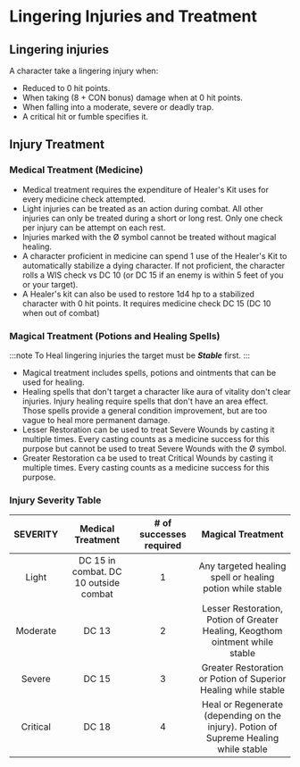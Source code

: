 # Lingering Injuries and Treatment

## Lingering injuries

A character take a lingering injury when:

+ Reduced to 0 hit points.
+ When taking (8 + CON bonus) damage when at 0 hit points.
+ When falling into a moderate, severe or deadly trap.
+ A critical hit or fumble specifies it.

## Injury Treatment

### Medical Treatment (Medicine)

+ Medical treatment requires the expenditure of Healer's Kit uses for every medicine check attempted.
+ Light injuries can be treated as an action during combat. All other injuries can only be treated during a short or long rest. Only one check per injury can be attempt on each rest.
+ Injuries marked with the Ø symbol cannot be treated without magical healing.
+ A character proficient in medicine can spend 1 use of the Healer's Kit to automatically stabilize a dying character. If not proficient, the character rolls a WIS check vs DC 10 (or DC 15 if an enemy is within 5 feet of you or your target).
+ A Healer's kit can also be used to restore 1d4 hp to a stabilized character with 0 hit points. It requires medicine check DC 15 (DC 10 when out of combat)

### Magical Treatment (Potions and Healing Spells)

:::note
To Heal lingering injuries the target must be ___Stable___ first.
:::


+ Magical treatment includes spells, potions and ointments that can be used for healing.
+ Healing spells that don't target a character like aura of vitality don't clear injuries. Injury healing require spells that don't have an area effect. Those spells provide a general condition improvement, but are too vague to heal more permanent damage.
+ Lesser Restoration can be used to treat Severe Wounds by casting it multiple times. Every casting counts as a medicine success for this purpose but cannot be used to treat Severe Wounds with the Ø symbol.
+ Greater Restoration ca be used to treat Critical Wounds by casting it multiple times. Every casting counts as a medicine success for this purpose.


### Injury Severity Table

| SEVERITY | Medical Treatment | # of successes required | Magical Treatment |
|:-----------:|:--------------:|:--------------:|:--------------:|
| Light | DC 15 in combat. DC 10 outside combat | 1 | Any targeted healing spell or healing potion while stable |
| Moderate | DC 13 | 2 | Lesser Restoration, Potion of Greater Healing, Keogthom ointment while stable |
| Severe | DC 15| 3 | Greater Restoration or Potion of Superior Healing while stable | 
| Critical | DC 18 | 4 | Heal or Regenerate (depending on the injury). Potion of Supreme Healing while stable |

